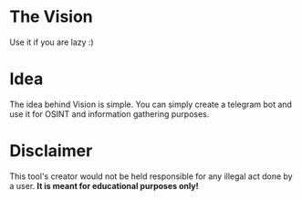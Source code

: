 # The Vision
Use it if you are lazy :)

# Idea
The idea behind Vision is simple. You can simply create a telegram bot and use it for OSINT and information gathering purposes.

# Disclaimer
This tool's creator would not be held responsible for any illegal act done by a user. 
**It is meant for educational purposes only!**
